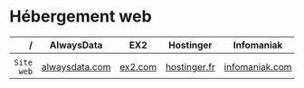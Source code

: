 # Hébergement web

|/|AlwaysData|EX2|Hostinger|Infomaniak|IONOS|o2switch|OVHcloud|PlanetHoster|
|--:|:--:|:--:|:--:|:--:|:--:|:--:|:--:|:--:|
||||||||||
|`Site web`|[alwaysdata.com](https://www.alwaysdata.com/fr)|[ex2.com](https://www.ex2.com)|[hostinger.fr](https://www.hostinger.fr)|[infomaniak.com](https://www.infomaniak.com/fr)|[ionos.fr](https://www.ionos.fr)|[o2switch.fr](https://www.o2switch.fr)|[ovhcloud.com](https://www.ovhcloud.com/fr)|[planethoster.com](https://www.planethoster.com/fr)|
